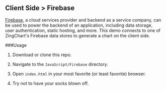 ## Client Side > Firebase
[Firebase](http://www.firebase.com), a cloud services provider and backend as a service company, can be used to power the backend of an application, including data storage, user authentication, static hosting, and more. This demo connects to one of ZingChart's Firebase data stores to generate a chart on the client side.

###Usage
1. Download or clone this repo.

2. Navigate to the `JavaScript/Firebase` directory.

3. Open `index.html` in your most favorite (or least favorite) browser.

4. Try not to have your socks blown off.